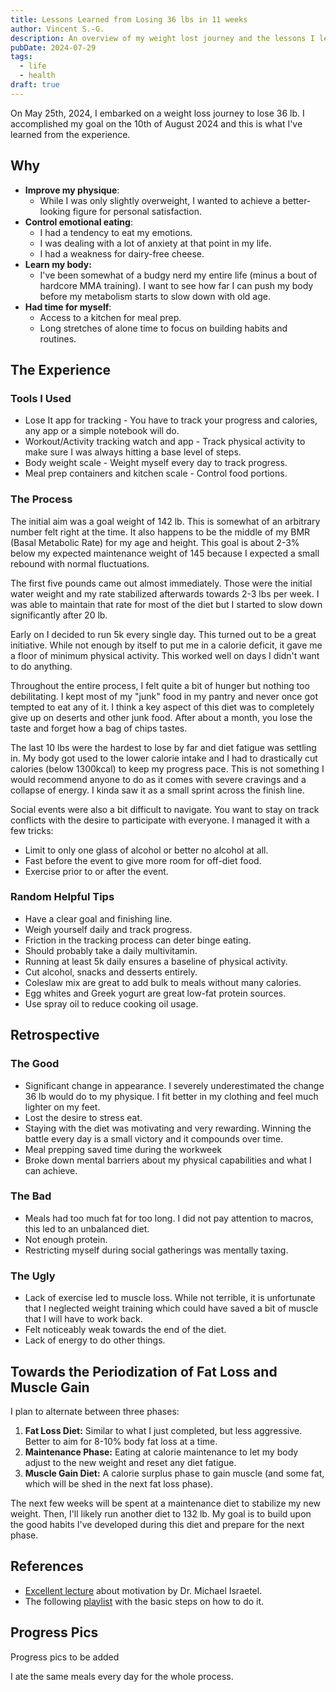 ```yaml
---
title: Lessons Learned from Losing 36 lbs in 11 weeks
author: Vincent S.-G.
description: An overview of my weight lost journey and the lessons I learned from it.
pubDate: 2024-07-29
tags:
  - life
  - health
draft: true
---
```

On May 25th, 2024, I embarked on a weight loss journey to lose 36 lb. I accomplished my goal on the 10th of August 2024 and this is what I've learned from the experience.
## Why

- **Improve my physique**:
    - While I was only slightly overweight, I wanted to achieve a better-looking figure for personal satisfaction.
- **Control emotional eating**:
    - I had a tendency to eat my emotions.
    - I was dealing with a lot of anxiety at that point in my life.
    - I had a weakness for dairy-free cheese.
- **Learn my body:** 
	- I've been somewhat of a budgy nerd my entire life (minus a bout of hardcore MMA training). I want to see how far I can push my body before my metabolism starts to slow down with old age.
- **Had time for myself**:
    - Access to a kitchen for meal prep.
    - Long stretches of alone time to focus on building habits and routines.

## The Experience

### Tools I Used

- Lose It app for tracking - You have to track your progress and calories, any app or a simple notebook will do.
- Workout/Activity tracking watch and app - Track physical activity to make sure I was always hitting a base level of steps.
- Body weight scale - Weight myself every day to track progress.
- Meal prep containers and kitchen scale - Control food portions.

### The Process

The initial aim was a goal weight of 142 lb. This is somewhat of an arbitrary number felt right at the time. It also happens to be the middle of my BMR (Basal Metabolic Rate) for my age and height. This goal is about 2-3% below my expected maintenance weight of 145 because I expected a small rebound with normal fluctuations.

The first five pounds came out almost immediately. Those were the initial water weight and my rate stabilized afterwards towards 2-3 lbs per week. I was able to maintain that rate for most of the diet but I started to slow down significantly after 20 lb.

Early on I decided to run 5k every single day. This turned out to be a great initiative. While not enough by itself to put me in a calorie deficit, it gave me a floor of minimum physical activity. This worked well on days I didn't want to do anything.

Throughout the entire process, I felt quite a bit of hunger but nothing too debilitating. I kept most of my "junk" food in my pantry and never once got tempted to eat any of it. I think a key aspect of this diet was to completely give up on deserts and other junk food. After about a month, you lose the taste and forget how a bag of chips tastes.

The last 10 lbs were the hardest to lose by far and diet fatigue was settling in. My body got used to the lower calorie intake and I had to drastically cut calories (below 1300kcal) to keep my progress pace. This is not something I would recommend anyone to do as it comes with severe cravings and a collapse of energy. I kinda saw it as a small sprint across the finish line.

Social events were also a bit difficult to navigate. You want to stay on track conflicts with the desire to participate with everyone. I managed it with a few tricks:
- Limit to only one glass of alcohol or better no alcohol at all.
- Fast before the event to give more room for off-diet food.
- Exercise prior to or after the event.

### Random Helpful Tips

- Have a clear goal and finishing line.
- Weigh yourself daily and track progress.
- Friction in the tracking process can deter binge eating.
- Should probably take a daily multivitamin.
- Running at least 5k daily ensures a baseline of physical activity.
- Cut alcohol, snacks and desserts entirely.
- Coleslaw mix are great to add bulk to meals without many calories.
- Egg whites and Greek yogurt are great low-fat protein sources.
- Use spray oil to reduce cooking oil usage.

## Retrospective

### The Good
- Significant change in appearance. I severely underestimated the change 36 lb would do to my physique. I fit better in my clothing and feel much lighter on my feet.
- Lost the desire to stress eat.
- Staying with the diet was motivating and very rewarding. Winning the battle every day is a small victory and it compounds over time. 
- Meal prepping saved time during the workweek
- Broke down mental barriers about my physical capabilities and what I can achieve.

### The Bad
- Meals had too much fat for too long. I did not pay attention to macros, this led to an unbalanced diet.
- Not enough protein.
- Restricting myself during social gatherings was mentally taxing.
### The Ugly
- Lack of exercise led to muscle loss. While not terrible, it is unfortunate that I neglected weight training which could have saved a bit of muscle that I will have to work back. 
- Felt noticeably weak towards the end of the diet.
- Lack of energy to do other things.

## Towards the Periodization of Fat Loss and Muscle Gain

I plan to alternate between three phases:
1. **Fat Loss Diet:** Similar to what I just completed, but less aggressive. Better to aim for 8-10% body fat loss at a time.
2. **Maintenance Phase:** Eating at calorie maintenance to let my body adjust to the new weight and reset any diet fatigue.
3. **Muscle Gain Diet:** A calorie surplus phase to gain muscle (and some fat, which will be shed in the next fat loss phase).

The next few weeks will be spent at a maintenance diet to stabilize my new weight. Then, I'll likely run another diet to 132 lb. My goal is to build upon the good habits I've developed during this diet and prepare for the next phase.

## References
- [Excellent lecture](https://www.youtube.com/watch?v=bcKthx5LTbI) about motivation by Dr. Michael Israetel.
- The following [playlist](https://youtube.com/playlist?list=PLyqKj7LwU2RulAjHczohbx5OyJQ8TaFM0&si=-VIgd3kD_rUHy7U1) with the basic steps on how to do it.

## Progress Pics
Progress pics to be added


I ate the same meals every day for the whole process.
